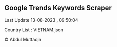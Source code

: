 

## Google Trends Keywords Scraper 
 
Last Update 13-08-2023 , 09:50:04

Country List :
VIETNAM.json



© Abdul Muttaqin 
